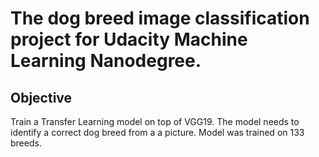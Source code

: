 # The dog breed image classification project for Udacity Machine Learning Nanodegree.

## Objective
Train a Transfer Learning model on top of VGG19. The model needs to identify a correct dog breed from a a picture. Model was trained on 133 breeds. 
